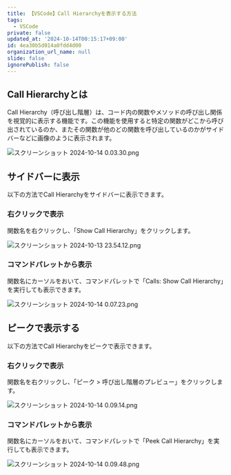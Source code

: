 ```yaml
---
title: 【VSCode】Call Hierarchyを表示する方法
tags:
  - VSCode
private: false
updated_at: '2024-10-14T00:15:17+09:00'
id: 4ea30b5d014a0fdd4d00
organization_url_name: null
slide: false
ignorePublish: false
---
```

## Call Hierarchyとは

Call Hierarchy（呼び出し階層）は、コード内の関数やメソッドの呼び出し関係を視覚的に表示する機能です。この機能を使用すると特定の関数がどこから呼び出されているのか、またその関数が他のどの関数を呼び出しているのかがサイドバーなどに画像のように表示されます。

![スクリーンショット 2024-10-14 0.03.30.png](https://qiita-image-store.s3.ap-northeast-1.amazonaws.com/0/2342443/3d74f477-4712-4acc-d6a1-a985657994f6.png)


## サイドバーに表示

以下の方法でCall Hierarchyをサイドバーに表示できます。

### 右クリックで表示

関数名を右クリックし、「Show Call Hierarchy」をクリックします。

![スクリーンショット 2024-10-13 23.54.12.png](https://qiita-image-store.s3.ap-northeast-1.amazonaws.com/0/2342443/1e5e6864-a7d2-409a-a879-30ec59603090.png)

### コマンドパレットから表示

関数名にカーソルをおいて、コマンドパレットで「Calls: Show Call Hierarchy」を実行しても表示できます。

![スクリーンショット 2024-10-14 0.07.23.png](https://qiita-image-store.s3.ap-northeast-1.amazonaws.com/0/2342443/5ce55637-6db8-0a80-2c5b-011c32750865.png)

## ピークで表示する

以下の方法でCall Hierarchyをピークで表示できます。

### 右クリックで表示

関数名を右クリックし、「ピーク > 呼び出し階層のプレビュー」をクリックします。

![スクリーンショット 2024-10-14 0.09.14.png](https://qiita-image-store.s3.ap-northeast-1.amazonaws.com/0/2342443/71e7fa9c-e760-3869-b332-48a570ae7901.png)

### コマンドパレットから表示

関数名にカーソルをおいて、コマンドパレットで「Peek Call Hierarchy」を実行しても表示できます。

![スクリーンショット 2024-10-14 0.09.48.png](https://qiita-image-store.s3.ap-northeast-1.amazonaws.com/0/2342443/6383bdb8-521a-676e-1a9d-a27d93f6de07.png)
